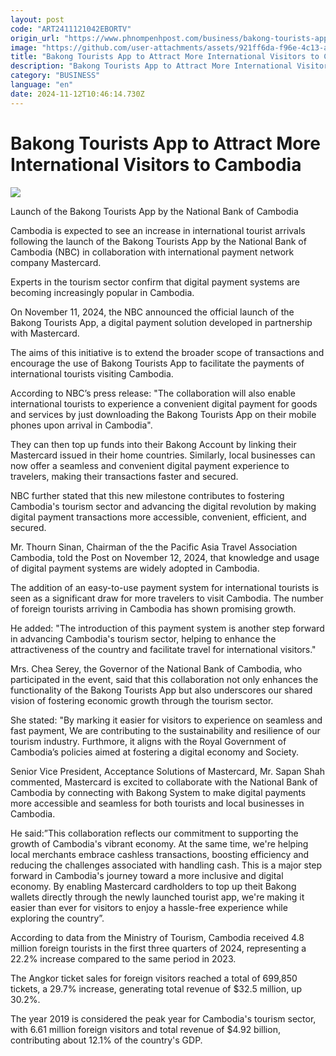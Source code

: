 ```yaml
---
layout: post
code: "ART2411121042EBORTV"
origin_url: "https://www.phnompenhpost.com/business/bakong-tourists-app-to-attract-more-international-visitors-to-cambodia"
image: "https://github.com/user-attachments/assets/921ff6da-f96e-4c13-a144-7d5d0c906a50"
title: "Bakong Tourists App to Attract More International Visitors to Cambodia"
description: "​​Bakong Tourists App to Attract More International Visitors to Cambodia​"
category: "BUSINESS"
language: "en"
date: 2024-11-12T10:46:14.730Z
---
```


# Bakong Tourists App to Attract More International Visitors to Cambodia

![](https://github.com/user-attachments/assets/bc0734a5-1010-459b-8795-34e9a807a67c)

Launch of the Bakong Tourists App by the National Bank of Cambodia

Cambodia is expected to see an increase in international tourist arrivals following the launch of the Bakong Tourists App by the National Bank of Cambodia (NBC) in collaboration with international payment network company Mastercard. 

Experts in the tourism sector confirm that digital payment systems are becoming increasingly popular in Cambodia.

On November 11, 2024, the NBC announced the official launch of the Bakong Tourists App, a digital payment solution developed in partnership with Mastercard. 

The aims of this initiative is to extend the broader scope of transactions and encourage the use of Bakong Tourists App to facilitate the payments of international tourists visiting Cambodia.

According to NBC’s press release: "The collaboration will also enable international tourists to experience a convenient digital payment for goods and services by just downloading the Bakong Tourists App on their mobile phones upon arrival in Cambodia". 

They can then top up funds into their Bakong Account by linking their Mastercard issued in their home countries. Similarly, local businesses can now offer a seamless and convenient digital payment experience to travelers, making their transactions faster and secured.

NBC further stated that this new milestone contributes to fostering Cambodia's tourism sector and advancing the digital revolution by making digital payment transactions more accessible, convenient, efficient, and secured.

Mr. Thourn Sinan, Chairman of the the Pacific Asia Travel Association Cambodia, told the Post on November 12, 2024, that knowledge and usage of digital payment systems are widely adopted in Cambodia. 

The addition of an easy-to-use payment system for international tourists is seen as a significant draw for more travelers to visit Cambodia. The number of foreign tourists arriving in Cambodia has shown promising growth.

He added: "The introduction of this payment system is another step forward in advancing Cambodia's tourism sector, helping to enhance the attractiveness of the country and facilitate travel for international visitors."

Mrs. Chea Serey, the Governor of the National Bank of Cambodia, who participated in the event, said that this collaboration not only enhances the functionality of the Bakong Tourists App but also underscores our shared vision of fostering economic growth through the tourism sector.

She stated: "By marking it easier for visitors to experience on seamless and fast payment, We are contributing to the sustainability and resilience of our tourism industry. Furthmore, it aligns with the Royal Government of Cambodia’s policies aimed at fostering a digital economy and Society. 

Senior Vice President, Acceptance Solutions of Mastercard, Mr. Sapan Shah commented, Mastercard is excited to collaborate with the National Bank of Cambodia by connecting with Bakong System to make digital payments more accessible and seamless for both tourists and local businesses in Cambodia.

He said:”This collaboration reflects our commitment to supporting the growth of Cambodia's vibrant economy. At the same time, we're helping local merchants embrace cashless transactions, boosting efficiency and reducing the challenges associated with handling cash. This is a major step forward in Cambodia's journey toward a more inclusive and digital economy. By enabling Mastercard cardholders to top up theit Bakong wallets directly through the newly launched tourist app, we're making it easier than ever for visitors to enjoy a hassle-free experience while exploring the country”.

According to data from the Ministry of Tourism, Cambodia received 4.8 million foreign tourists in the first three quarters of 2024, representing a 22.2% increase compared to the same period in 2023. 

The Angkor ticket sales for foreign visitors reached a total of 699,850 tickets, a 29.7% increase, generating total revenue of $32.5 million, up 30.2%.

The year 2019 is considered the peak year for Cambodia's tourism sector, with 6.61 million foreign visitors and total revenue of $4.92 billion, contributing about 12.1% of the country's GDP.
